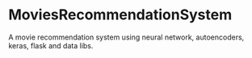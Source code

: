 # MoviesRecommendationSystem
A movie recommendation system using neural network, autoencoders, keras, flask and data libs.

